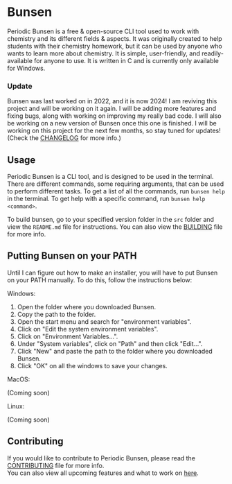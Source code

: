 # Bunsen

Periodic Bunsen is a free & open-source CLI tool used to work with chemistry and its different fields & aspects. It was originally created to help students with their chemistry homework, but it can be used by anyone who wants to learn more about chemistry. It is simple, user-friendly, and readily-available for anyone to use. It is written in C and is currently only available for Windows.

### Update

Bunsen was last worked on in 2022, and it is now 2024! I am reviving this project and will be working on it again. I will be adding more features and fixing bugs, along with working on improving my really bad code. I will also be working on a new version of Bunsen once this one is finished. I will be working on this project for the next few months, so stay tuned for updates! (Check the [CHANGELOG](CHANGELOG.md) for more info.)

## Usage

Periodic Bunsen is a CLI tool, and is designed to be used in the terminal. There are different commands, some requiring arguments, that can be used to perform different tasks. To get a list of all the commands, run `bunsen help` in the terminal. To get help with a specific command, run `bunsen help <command>`.

To build bunsen, go to your specified version folder in the `src` folder and view the `README.md` file for instructions. You can also view the [BUILDING](BUILDING.md) file for more info.

## Putting Bunsen on your PATH

Until I can figure out how to make an installer, you will have to put Bunsen on your PATH manually. To do this, follow the instructions below:

Windows:

1. Open the folder where you downloaded Bunsen.
2. Copy the path to the folder.
3. Open the start menu and search for "environment variables".
4. Click on "Edit the system environment variables".
5. Click on "Environment Variables...".
6. Under "System variables", click on "Path" and then click "Edit...".
7. Click "New" and paste the path to the folder where you downloaded Bunsen.
8. Click "OK" on all the windows to save your changes.

MacOS:

(Coming soon)

Linux:

(Coming soon)

## Contributing

If you would like to contribute to Periodic Bunsen, please read the [CONTRIBUTING](CONTRIBUTING.md) file for more info.   
You can also view all upcoming features and what to work on [here](https://github.com/Colack/Bunsen/issues/1).